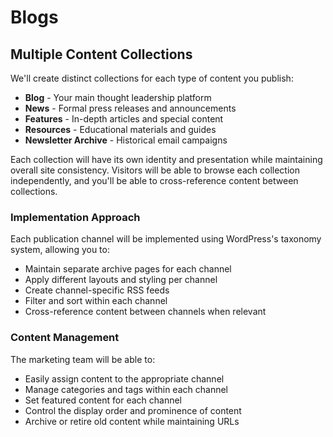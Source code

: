 # Blogs

## Multiple Content Collections

We'll create distinct collections for each type of content you publish:

- **Blog** - Your main thought leadership platform
- **News** - Formal press releases and announcements
- **Features** - In-depth articles and special content
- **Resources** - Educational materials and guides
- **Newsletter Archive** - Historical email campaigns

Each collection will have its own identity and presentation while maintaining overall site consistency. Visitors will be able to browse each collection independently, and you'll be able to cross-reference content between collections.

### Implementation Approach

Each publication channel will be implemented using WordPress's taxonomy system, allowing you to:

- Maintain separate archive pages for each channel
- Apply different layouts and styling per channel
- Create channel-specific RSS feeds
- Filter and sort within each channel
- Cross-reference content between channels when relevant

### Content Management

The marketing team will be able to:

- Easily assign content to the appropriate channel
- Manage categories and tags within each channel
- Set featured content for each channel
- Control the display order and prominence of content
- Archive or retire old content while maintaining URLs
